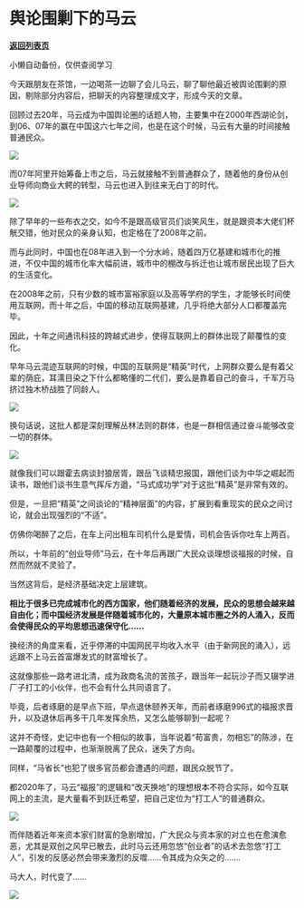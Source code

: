 # 舆论围剿下的马云

[**返回列表页**](/gzh/政事堂2019)

小懒自动备份，仅供查阅学习

今天跟朋友在茶馆，一边喝茶一边聊了会儿马云，聊了聊他最近被舆论围剿的原因，剔除部分内容后，把聊天的内容整理成文字，形成今天的文章。

  

回顾过去20年，马云成为中国舆论圈的话题人物，主要集中在2000年西湖论剑，到06、07年的赢在中国这六七年之间，也是在这个时候，马云有大量的时间接触普通民众。

  

![](https://mmbiz.qpic.cn/mmbiz_jpg/aqTBdq6cWGdYBFYUWAh2tZs2huL7DgKNzM1QFxV0xO5u6NPth7ibwOp8ibcgExnvia6zW4IbVFMptVu6ol57sl1Tw/640?wx_fmt=jpeg)

  

而07年阿里开始筹备上市之后，马云就接触不到普通群众了，随着他的身份从创业导师向商业大鳄的转型，马云也进入到往来无白丁的时代。

  

![](https://mmbiz.qpic.cn/mmbiz_jpg/aqTBdq6cWGdYBFYUWAh2tZs2huL7DgKNcG4y3KGyI7GR509trHVeicY4cicg9ex6KctU5uBHic59QrCicicA9W4GNgw/640?wx_fmt=jpeg)

  

除了早年的一些布衣之交，如今不是跟高级官员们谈笑风生，就是跟资本大佬们杯觥交错，他对民众的亲身认知，也定格在了2008年之前。

  

而与此同时，中国也在08年进入到一个分水岭，随着四万亿基建和城市化的推进，不仅中国的城市化率大幅前进，城市中的棚改与拆迁也让城市居民出现了巨大的生活变化。  

  

在2008年之前，只有少数的城市富裕家庭以及高等学府的学生，才能够长时间使用互联网，而十年之后，中国的移动互联网基建，几乎将绝大部分人口都覆盖完毕。  

  

因此，十年之间通讯科技的跨越式进步，使得互联网上的群体出现了颠覆性的变化。

  

早年马云混迹互联网的时候，中国的互联网是“精英”时代，上网群众要么是有着父辈的荫庇，耳濡目染之下什么都略懂的二代们，要么是靠着自己的奋斗，千军万马挤过独木桥战胜了同龄人。

  

![](https://mmbiz.qpic.cn/mmbiz_png/aqTBdq6cWGdYBFYUWAh2tZs2huL7DgKNvQlVQZxia4rtmoo5tJibA3MuqZibXDCickbHmRhEibAZ3nAGPpU2UDEh4NQ/640?wx_fmt=png)

  

换句话说，这批人都是深刻理解丛林法则的群体，也是一群相信通过奋斗能够改变一切的群体。  

  

![](https://mmbiz.qpic.cn/mmbiz_gif/aqTBdq6cWGdYBFYUWAh2tZs2huL7DgKNDR1r8dhWyWKKGgUp1ZMelGoArtPN98BAdiaQM0Qj9Z6u27suPeWOsBA/640?wx_fmt=gif)

  

就像我们可以跟霍去病谈封狼居胥，跟岳飞谈精忠报国，跟他们谈为中华之崛起而读书，跟他们谈书生意气挥斥方遒，“马式成功学”对于这批“精英”是非常有效的。

  

但是，一旦把“精英”之间谈论的“精神层面”的内容，扩展到看重现实的民众之间讨论，就会出现强烈的“不适”。

  

仿佛你喝醉了之后，在车上问出租车司机什么是爱情，司机会告诉你吐车上两百。

  

所以，十年前的“创业导师”马云，在十年后再跟广大民众谈理想谈福报的时候，自然而然就不灵验了。  

  

当然这背后，是经济基础决定上层建筑。  

  

**相比于很多已完成城市化的西方国家，他们随着经济的发展，民众的思想会越来越自由化；而中国经济发展是伴随着城市化的，大量原本城市圈之外的人涌入，反而会使得民众的平均思想迅速保守化......**  

  

换经济的角度来看，近乎停滞的中国网民平均收入水平（由于新网民的涌入），远远跟不上马云首富爆发式的财富增长了。  

  

这就像那些一路考进北清，成为政商名流的苦孩子，跟当年一起玩沙子而又辍学进厂子打工的小伙伴，也不会有什么共同语言了。

  

毕竟，后者琢磨的是早点下班，早点退休颐养天年，而前者琢磨996式的福报求晋升，以及退休后再多干几年发挥余热，又怎么能够聊到一起呢？  

  

这并不奇怪，史记中也有一个相似的故事，当年说着“苟富贵，勿相忘”的陈涉，在一路颠覆的过程中，也渐渐脱离了民众，迷失了方向。

  

同样，“马省长”也犯了很多官员都会遭遇的问题，跟民众脱节了。

  

都2020年了，马云“福报”的逻辑和“改天换地”的理想根本不符合实际，如今互联网上的主流，是大量看不到跃迁希望，把自己定位为“打工人”的普通群众。

  

![](https://mmbiz.qpic.cn/mmbiz_jpg/aqTBdq6cWGdYBFYUWAh2tZs2huL7DgKNtkkicKmJjR1SqvKyvDgb4JOO4SBMLFVLq2ouIR2kGSDmiaCF8cSKNs1w/640?wx_fmt=jpeg)

  

而伴随着近年来资本家们财富的急剧增加，广大民众与资本家的对立也在愈演愈恶，尤其是双创之风早已散去，此时马云还用忽悠“创业者”的话术去忽悠“打工人”，引发的反感必然会带来激烈的反噬......令其成为众矢之的.......

  

马大人，时代变了......

  

![](https://mmbiz.qpic.cn/mmbiz_jpg/rxhS23yu8cPp0iaKAfe0ZsWfgGcY72o9Nror8TicrtnlDsqzY7y4Kum4fM3X0FMEGlbvm9HvZUiaETSnLt4DHNLbQ/640?wx_fmt=jpeg)

